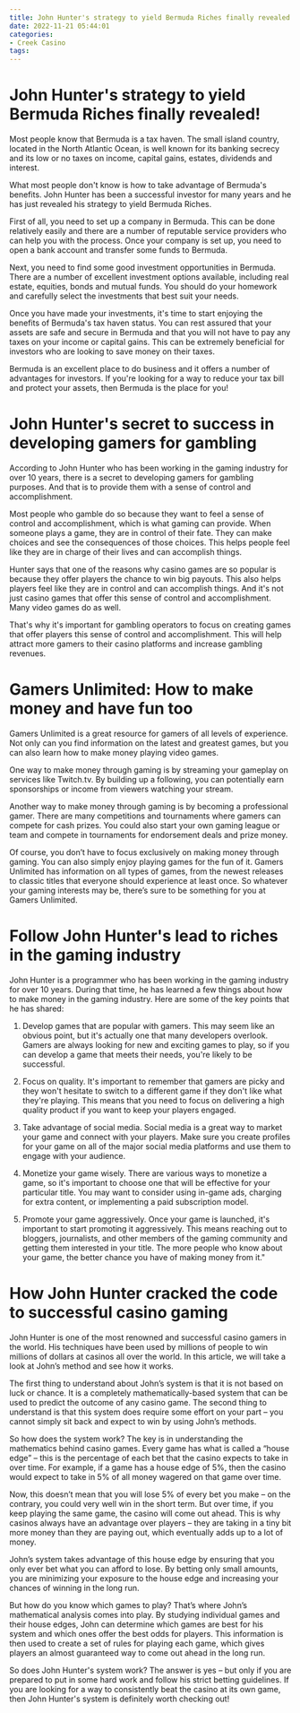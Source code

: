 ```yaml
---
title: John Hunter's strategy to yield Bermuda Riches finally revealed! 
date: 2022-11-21 05:44:01
categories:
- Creek Casino
tags:
---
```



#  John Hunter's strategy to yield Bermuda Riches finally revealed! 

Most people know that Bermuda is a tax haven. The small island country, located in the North Atlantic Ocean, is well known for its banking secrecy and its low or no taxes on income, capital gains, estates, dividends and interest.

What most people don't know is how to take advantage of Bermuda's benefits. John Hunter has been a successful investor for many years and he has just revealed his strategy to yield Bermuda Riches.

First of all, you need to set up a company in Bermuda. This can be done relatively easily and there are a number of reputable service providers who can help you with the process. Once your company is set up, you need to open a bank account and transfer some funds to Bermuda.

Next, you need to find some good investment opportunities in Bermuda. There are a number of excellent investment options available, including real estate, equities, bonds and mutual funds. You should do your homework and carefully select the investments that best suit your needs.

Once you have made your investments, it's time to start enjoying the benefits of Bermuda's tax haven status. You can rest assured that your assets are safe and secure in Bermuda and that you will not have to pay any taxes on your income or capital gains. This can be extremely beneficial for investors who are looking to save money on their taxes.

Bermuda is an excellent place to do business and it offers a number of advantages for investors. If you're looking for a way to reduce your tax bill and protect your assets, then Bermuda is the place for you!

#  John Hunter's secret to success in developing gamers for gambling 

According to John Hunter who has been working in the gaming industry for over 10 years, there is a secret to developing gamers for gambling purposes. And that is to provide them with a sense of control and accomplishment.

Most people who gamble do so because they want to feel a sense of control and accomplishment, which is what gaming can provide. When someone plays a game, they are in control of their fate. They can make choices and see the consequences of those choices. This helps people feel like they are in charge of their lives and can accomplish things.

Hunter says that one of the reasons why casino games are so popular is because they offer players the chance to win big payouts. This also helps players feel like they are in control and can accomplish things. And it's not just casino games that offer this sense of control and accomplishment. Many video games do as well.

That's why it's important for gambling operators to focus on creating games that offer players this sense of control and accomplishment. This will help attract more gamers to their casino platforms and increase gambling revenues.

#  Gamers Unlimited: How to make money and have fun too 

Gamers Unlimited is a great resource for gamers of all levels of experience. Not only can you find information on the latest and greatest games, but you can also learn how to make money playing video games.

One way to make money through gaming is by streaming your gameplay on services like Twitch.tv. By building up a following, you can potentially earn sponsorships or income from viewers watching your stream.

Another way to make money through gaming is by becoming a professional gamer. There are many competitions and tournaments where gamers can compete for cash prizes. You could also start your own gaming league or team and compete in tournaments for endorsement deals and prize money.

Of course, you don’t have to focus exclusively on making money through gaming. You can also simply enjoy playing games for the fun of it. Gamers Unlimited has information on all types of games, from the newest releases to classic titles that everyone should experience at least once. So whatever your gaming interests may be, there’s sure to be something for you at Gamers Unlimited.

#  Follow John Hunter's lead to riches in the gaming industry 

John Hunter is a programmer who has been working in the gaming industry for over 10 years. During that time, he has learned a few things about how to make money in the gaming industry. Here are some of the key points that he has shared: 

1. Develop games that are popular with gamers. This may seem like an obvious point, but it's actually one that many developers overlook. Gamers are always looking for new and exciting games to play, so if you can develop a game that meets their needs, you're likely to be successful. 

2. Focus on quality. It's important to remember that gamers are picky and they won't hesitate to switch to a different game if they don't like what they're playing. This means that you need to focus on delivering a high quality product if you want to keep your players engaged. 

3. Take advantage of social media. Social media is a great way to market your game and connect with your players. Make sure you create profiles for your game on all of the major social media platforms and use them to engage with your audience. 

4. Monetize your game wisely. There are various ways to monetize a game, so it's important to choose one that will be effective for your particular title. You may want to consider using in-game ads, charging for extra content, or implementing a paid subscription model. 

5. Promote your game aggressively. Once your game is launched, it's important to start promoting it aggressively. This means reaching out to bloggers, journalists, and other members of the gaming community and getting them interested in your title. The more people who know about your game, the better chance you have of making money from it."

#  How John Hunter cracked the code to successful casino gaming

John Hunter is one of the most renowned and successful casino gamers in the world. His techniques have been used by millions of people to win millions of dollars at casinos all over the world. In this article, we will take a look at John’s method and see how it works.

The first thing to understand about John’s system is that it is not based on luck or chance. It is a completely mathematically-based system that can be used to predict the outcome of any casino game. The second thing to understand is that this system does require some effort on your part – you cannot simply sit back and expect to win by using John’s methods.

So how does the system work? The key is in understanding the mathematics behind casino games. Every game has what is called a “house edge” – this is the percentage of each bet that the casino expects to take in over time. For example, if a game has a house edge of 5%, then the casino would expect to take in 5% of all money wagered on that game over time.

Now, this doesn’t mean that you will lose 5% of every bet you make – on the contrary, you could very well win in the short term. But over time, if you keep playing the same game, the casino will come out ahead. This is why casinos always have an advantage over players – they are taking in a tiny bit more money than they are paying out, which eventually adds up to a lot of money.

John’s system takes advantage of this house edge by ensuring that you only ever bet what you can afford to lose. By betting only small amounts, you are minimizing your exposure to the house edge and increasing your chances of winning in the long run.

But how do you know which games to play? That’s where John’s mathematical analysis comes into play. By studying individual games and their house edges, John can determine which games are best for his system and which ones offer the best odds for players. This information is then used to create a set of rules for playing each game, which gives players an almost guaranteed way to come out ahead in the long run.

So does John Hunter's system work? The answer is yes – but only if you are prepared to put in some hard work and follow his strict betting guidelines. If you are looking for a way to consistently beat the casino at its own game, then John Hunter's system is definitely worth checking out!